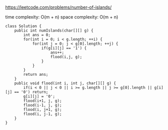 https://leetcode.com/problems/number-of-islands/

time complexity: O(m + n)
space complexity: O(m + n)
```
class Solution {
    public int numIslands(char[][] g) {
        int ans = 0;
        for(int i = 0; i < g.length; ++i) {
            for(int j = 0; j < g[0].length; ++j) {
                if(g[i][j] == '1') {
                    ans++;
                    flood(i,j, g);
                }
            }
        }
        return ans;
    }
    public void flood(int i, int j, char[][] g) {
        if(i < 0 || j < 0 || i >= g.length || j >= g[0].length || g[i][j] == '0') return;
        g[i][j] = '0';
        flood(i+1, j, g);
        flood(i-1, j, g);
        flood(i, j+1, g);
        flood(i, j-1, g);
    }
}
```